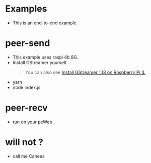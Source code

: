 # Examples
* This is an end-to-end example

# peer-send
* This example uses raspi 4b 8G.
* Install GStreamer yourself.
  > You can also see [Install GStreamer 1.18 on Raspberry Pi 4.](https://qengineering.eu/install-gstreamer-1.18-on-raspberry-pi-4.html)
* yarn
* node index.js

# peer-recv
* run on your pcWeb

# will not ?
* call me Canees